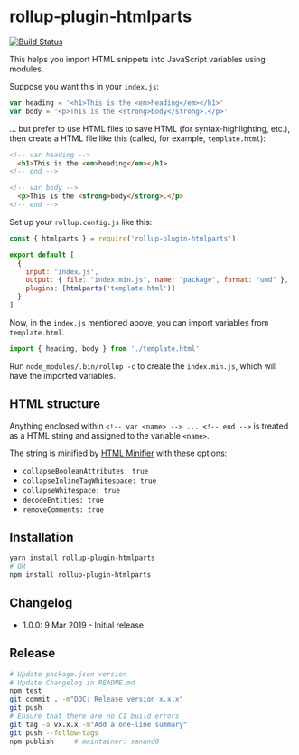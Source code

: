 # rollup-plugin-htmlparts

[![Build Status](https://travis-ci.com/gramener/rollup-plugin-htmlparts.svg)](https://travis-ci.com/gramener/rollup-plugin-htmlparts)

This helps you import HTML snippets into JavaScript variables using modules.

Suppose you want this in your `index.js`:

```js
var heading = '<h1>This is the <em>heading</em></h1>'
var body = '<p>This is the <strong>body</strong>.</p>'
```

... but prefer to use HTML files to save HTML (for syntax-highlighting, etc.),
then create a HTML file like this (called, for example, `template.html`):

```html
<!-- var heading -->
  <h1>This is the <em>heading</em></h1>
<!-- end -->

<!-- var body -->
  <p>This is the <strong>body</strong>.</p>
<!-- end -->
```

Set up your `rollup.config.js` like this:

```js
const { htmlparts } = require('rollup-plugin-htmlparts')

export default [
  {
    input: 'index.js',
    output: { file: "index.min.js", name: "package", format: "umd" },
    plugins: [htmlparts('template.html')]
  }
]
```

Now, in the `index.js` mentioned above, you can import variables from
`template.html`.

```js
import { heading, body } from './template.html'
```

Run `node_modules/.bin/rollup -c` to create the `index.min.js`, which
will have the imported variables.

## HTML structure

Anything enclosed within `<!-- var <name> --> ... <!-- end -->` is treated as
a HTML string and assigned to the variable `<name>`.

The string is minified by [HTML Minifier](http://npmjs.com/package/html-minifier)
with these options:

- `collapseBooleanAttributes: true`
- `collapseInlineTagWhitespace: true`
- `collapseWhitespace: true`
- `decodeEntities: true`
- `removeComments: true`

## Installation

```sh
yarn install rollup-plugin-htmlparts
# OR
npm install rollup-plugin-htmlparts
```

## Changelog

- 1.0.0: 9 Mar 2019 - Initial release

## Release

```sh
# Update package.json version
# Update Changelog in README.md
npm test
git commit . -m"DOC: Release version x.x.x"
git push
# Ensure that there are no CI build errors
git tag -a vx.x.x -m"Add a one-line summary"
git push --follow-tags
npm publish     # maintainer: sanand0
```
